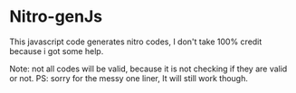 # Nitro-genJs
This javascript code generates nitro codes, I don't take 100% credit because i got some help.

Note: not all codes will be valid, because it is not checking if they are valid or not. PS: sorry for the messy one liner, It will still work though.
